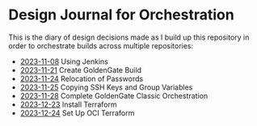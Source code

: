 # Design Journal for Orchestration

This is the diary of design decisions made as I build up this repository in order to orchestrate builds across multiple repositories:

* [2023-11-08](2023_11_08.md) Using Jenkins
* [2023-11-21](2023_11_21.md) Create GoldenGate Build
* [2023-11-24](2023_11_24.md) Relocation of Passwords
* [2023-11-25](2023_11_25.md) Copying SSH Keys and Group Variables
* [2023-11-28](2023_11_28.md) Complete GoldenGate Classic Orchestration
* [2023-12-23](2023_12_23.md) Install Terraform
* [2023-12-24](2023_12_24.md) Set Up OCI Terraform
